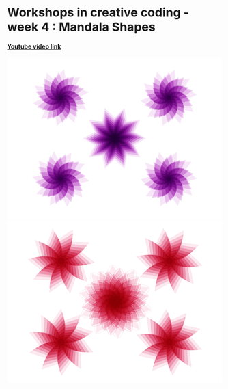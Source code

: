 # Workshops in creative coding - week 4 : Mandala Shapes

#### [Youtube video link](https://www.youtube.com/watch?v=9MpQH3viG20)

![wcc_week_4_screen_1.png](wcc_week_4_screen_1.png)
![wcc_week_4_screen_2.png](wcc_week_4_screen_2.png)